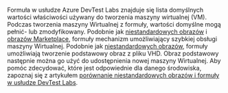 Formuła w usłudze Azure DevTest Labs znajduje się lista domyślnych wartości właściwości używany do tworzenia maszyny wirtualnej (VM). Podczas tworzenia maszyny Wirtualnej z formuły, wartości domyślne mogą pełnić- lub zmodyfikowany. Podobnie jak [niestandardowych obrazów](../articles/lab-services/devtest-lab-create-template.md) i [obrazów Marketplace](../articles/lab-services/devtest-lab-configure-marketplace-images.md), formuły mechanizm umożliwiający szybkiej obsługi maszyny Wirtualnej. Podobnie jak [niestandardowych obrazów](../articles/lab-services/devtest-lab-create-template.md), formuły umożliwiają tworzenie podstawowy obraz z pliku VHD. Obraz podstawowy następnie można go użyć do udostępnienia nowej maszyny Wirtualnej. Aby pomóc zdecydować, które jest odpowiednie dla danego środowiska, zapoznaj się z artykułem [porównanie niestandardowych obrazów i formuły w usłudze DevTest Labs](../articles/lab-services/devtest-lab-comparing-vm-base-image-types.md).
